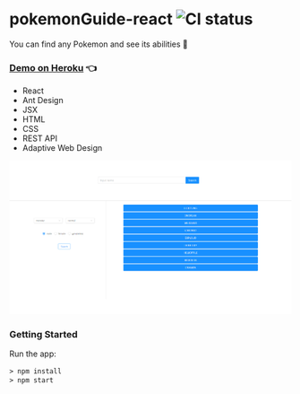 # pokemonGuide-react ![CI status](https://img.shields.io/badge/react-app-blue) 

You can find any Pokemon and see its abilities :fish_cake:

### [Demo on Heroku](https://timer-stopwatch-weather-react.herokuapp.com/) :point_left:

- React
- Ant Design
- JSX
- HTML
- CSS
- REST API
- Adaptive Web Design

![pokemonGuide](pokemonGuide.PNG)

### Getting Started
Run the app:
```
> npm install
> npm start
```
